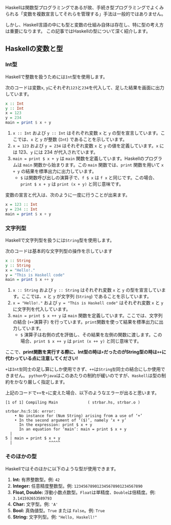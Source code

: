 


Haskellは関数型プログラミングであるが故、手続き型プログラミングでよくみられる「変数を複数宣言してそれらを管理する」手法は一般的ではありません。

しかし、Haskell言語の中にも型と変数の仕組み自体は存在し、特に型の考え方は重要になります。
この記事ではHaskellの型について深く紹介します。


## Haskellの変数と型

### Int型

Haskellで整数を扱うためには`Int`型を使用します。

次のコードは変数`x`, `y`にそれぞれ`123`と`234`を代入して、足した結果を画面に出力しています。

```hs
x :: Int
y :: Int
x = 123
y = 234
main = print $ x + y
```

1.  `x :: Int` および `y :: Int` はそれぞれ変数 `x` と `y` の型を宣言しています。ここでは、`x` と `y` が整数 (`Int`) であることを示しています。
2.  `x = 123` および `y = 234` はそれぞれ変数 `x` と `y` の値を定義しています。`x` には 123、`y` には 234 が代入されています。
3.  `main = print $ x + y` は `main` 関数を定義しています。Haskellのプログラムは `main` 関数から始まります。この `main` 関数では、`print` 関数を用いて `x + y` の結果を標準出力に出力しています。
    * `$` は関数呼び出しの演算子で、`f $ x` は `f x` と同じです。この場合、`print $ x + y` は `print (x + y)` と同じ意味です。


変数の宣言と代入は、次のように一度に行うことが出来ます。

```hs
x = 123 :: Int
y = 234 :: Int
main = print $ x + y
```



### 文字列型

Haskellで文字列型を扱うには`String`型を使用します。

次のコードは基本的な文字列型の操作を示しています

```hs
x :: String
y :: String
x = "Hello!."
y = "This is Haskell code"
main = print $ x ++ y
```

1.  `x :: String` および `y :: String` はそれぞれ変数 `x` と `y` の型を宣言しています。ここでは、`x` と `y` が文字列 (`String`) であることを示しています。
2.  `x = "Hello!."` および `y = "This is Haskell code"` はそれぞれ変数 `x` と `y` に文字列を代入しています。
3.  `main = print $ x ++ y` は `main` 関数を定義しています。ここでは、文字列の結合 (`++`演算子) を行っています。`print`関数を使って結果を標準出力に出力しています。
    * `$` 演算子は右側の式を評価し、その結果を左側の関数に渡します。この場合、`print $ x ++ y` は `print (x ++ y)` と同じ意味です。

ここで、**print関数を実行する際に、Int型の時は`+`だったのがString型の時は`++`に代わっている点に注意してください!**

`+`は`Int型`同士の足し算にしか使用できず、`++`は`String型`同士の結合にしか使用できません。
`python`や`java`はこのあたりの制約が緩いのですが、`Haskell`は型の制約をかなり厳しく指定します。

上記のコードで`++`を`+`に変えた場合、以下のようなエラーが出ると思います。

```
[1 of 1] Compiling Main             ( strbar.hs, strbar.o )

strbar.hs:5:16: error:
    • No instance for (Num String) arising from a use of ‘+’
    • In the second argument of ‘($)’, namely ‘x + y’
      In the expression: print $ x + y
      In an equation for ‘main’: main = print $ x + y
  |
5 | main = print $ x + y
  |                ^^^^^
```


### そのほかの型

Haskellではそのほかに以下のような型が使用できます。

1.  **Int:**
    有界整数型。例: `42`
2.  **Integer:**
    任意精度整数型。例: `123456789012345678901234567890`
3.  **Float, Double:**
    浮動小数点数型。`Float`は単精度、`Double`は倍精度。例: `3.141592653589793`
4.  **Char:**
    文字型。例: `'A'`
5.  **Bool:**
    真偽値型。`True` または `False`。例: `True`
6.  **String:**
    文字列型。例: `"Hello, Haskell!"`









